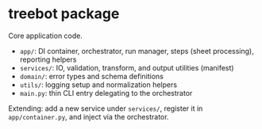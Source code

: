 # treebot package

Core application code.

- `app/`: DI container, orchestrator, run manager, steps (sheet processing), reporting helpers
- `services/`: IO, validation, transform, and output utilities (manifest)
- `domain/`: error types and schema definitions
- `utils/`: logging setup and normalization helpers
- `main.py`: thin CLI entry delegating to the orchestrator

Extending: add a new service under `services/`, register it in `app/container.py`, and inject via the orchestrator.

